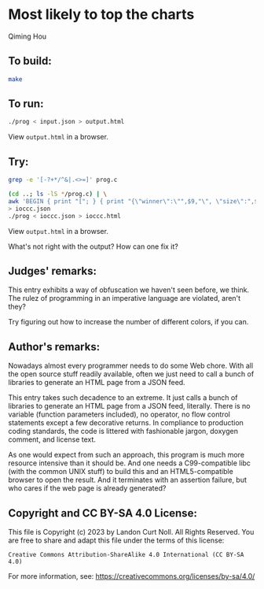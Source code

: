 # Most likely to top the charts

Qiming Hou  

## To build:

```sh
make
```

## To run:

```sh
./prog < input.json > output.html
```

View `output.html` in a browser.

## Try:

```sh
grep -e '[-?+*/^&|.<>=]' prog.c

(cd ..; ls -lS */prog.c) | \
awk 'BEGIN { print "["; } { print "{\"winner\":\"",$9,"\", \"size\":",$5,"},"} END { print "]"}' \
> ioccc.json
./prog < ioccc.json > ioccc.html
```

View `output.html` in a browser.

What's not right with the output?  How can one fix it?

## Judges' remarks:

This entry exhibits a way of obfuscation we haven't seen before, we think.
The rulez of programming in an imperative language are violated, aren't they?

Try figuring out how to increase the number of different colors, if you can.

## Author's remarks:

Nowadays almost every programmer needs to do some Web chore. With all the open
source stuff readily available, often we just need to call a bunch of libraries
to generate an HTML page from a JSON feed.

This entry takes such decadence to an extreme. It just calls a bunch of
libraries to generate an HTML page from a JSON feed, literally. There is no
variable (function parameters included), no operator, no flow control statements
except a few decorative returns. In compliance to production coding standards,
the code is littered with fashionable jargon, doxygen comment, and license text.

As one would expect from such an approach, this program is much more resource
intensive than it should be. And one needs a C99-compatible libc (with the
common UNIX stuff) to build this and an HTML5-compatible browser to open the
result. And it terminates with an assertion failure, but who cares if the web
page is already generated?

## Copyright and CC BY-SA 4.0 License:

This file is Copyright (c) 2023 by Landon Curt Noll.  All Rights Reserved.
You are free to share and adapt this file under the terms of this license:

    Creative Commons Attribution-ShareAlike 4.0 International (CC BY-SA 4.0)

For more information, see: https://creativecommons.org/licenses/by-sa/4.0/
